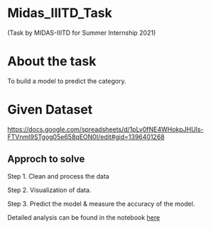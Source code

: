 # Midas_IIITD_Task
(Task by MIDAS-IIITD for Summer Internship 2021)

# About the task
To build a model to predict the category.

# Given Dataset
https://docs.google.com/spreadsheets/d/1pLv0fNE4WHokpJHUIs-FTVnmI9STgog05e658qEON0I/edit#gid=1396401268

## Approch to solve 
Step 1. Clean and process the data

Step 2. Visualization of data.

Step 3. Predict the model & measure the accuracy of the model.

Detailed analysis can be found in the notebook [here]()
